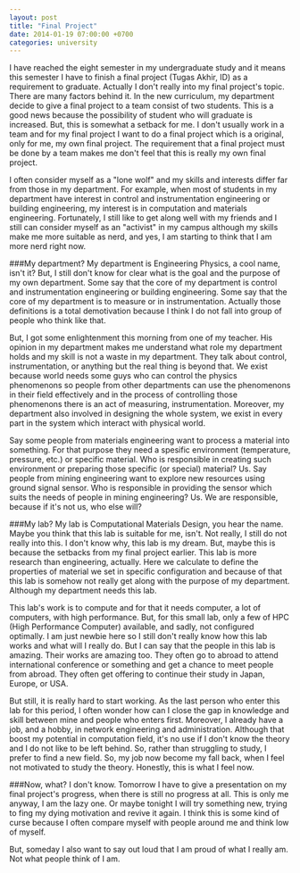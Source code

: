 ```yaml
---
layout: post
title: "Final Project"
date: 2014-01-19 07:00:00 +0700
categories: university
---
```


I have reached the eight semester in my undergraduate study and it means this semester I have to finish a final project (Tugas Akhir, ID) as a requirement to graduate. Actually I don't really into my final project's topic. There are many factors behind it. In the new curriculum, my department decide to give a final project to a team consist of two students. This is a good news because the possibility of student who will graduate is increased. But, this is somewhat a setback for me. I don't usually work in a team and for my final project I want to do a final project which is a original, only for me, my own final project. The requirement that a final project must be done by a team makes me don't feel that this is really my own final project.

I often consider myself as a "lone wolf" and my skills and interests differ far from those in my department. For example, when most of students in my department have interest in control and instrumentation engineering or building engineering, my interest is in computation and materials engineering. Fortunately, I still like to get along well with my friends and I still can consider myself as an "activist" in my campus although my skills make me more suitable as nerd, and yes, I am starting to think that I am more nerd right now.

###My department?
My department is Engineering Physics, a cool name, isn't it? But, I still don't know for clear what is the goal and the purpose of my own department. Some say that the core of my department is control and instrumentation engineering or building engineering. Some say that the core of my department is to measure or in instrumentation. Actually those definitions is a total demotivation because I think I do not fall into group of people who think like that.

But, I got some enlightenment this morning from one of my teacher. His opinion in my department makes me understand what role my department holds and my skill is not a waste in my department. They talk about control, instrumentation, or anything but the real thing is beyond that. We exist because world needs some guys who can control the physics phenomenons so people from other departments can use the phenomenons in their field effectively and in the process of controlling those phenomenons there is an act of measuring, instrumentation. Moreover, my department also involved in designing the whole system, we exist in every part in the system which interact with physical world.

Say some people from materials engineering want to process a material into something. For that purpose they need a spesific environment (temperature, pressure, etc.) or specific material. Who is responsible in creating such environment or preparing those specific (or special) material? Us. Say people from mining engineering want to explore new resources using ground signal sensor. Who is responsible in providing the sensor which suits the needs of people in mining engineering? Us. We are responsible, because if it's not us, who else will?

###My lab?
My lab is Computational Materials Design, you hear the name. Maybe you think that this lab is suitable for me, isn't. Not really, I still do not really into this. I don't know why, this lab is my dream. But, maybe this is because the setbacks from my final project earlier. This lab is more research than engineering, actually. Here we calculate to define the properties of material we set in specific configuration and because of that this lab is somehow not really get along with the purpose of my department. Although my department needs this lab.

This lab's work is to compute and for that it needs computer, a lot of computers, with high performance. But, for this small lab, only a few of HPC (High Performance Computer) available, and sadly, not configured optimally. I am just newbie here so I still don't really know how this lab works and what will I really do. But I can say that the people in this lab is amazing. Their works are amazing too. They often go to abroad to attend international conference or something and get a chance to meet people from abroad. They often get offering to continue their study in Japan, Europe, or USA.

But still, it is really hard to start working. As the last person who enter this lab for this period, I often wonder how can I close the gap in knowledge and skill between mine and people who enters first. Moreover, I already have a job, and a hobby, in network engineering and administration. Although that boost my potential in computation field, it's no use if I don't know the theory and I do not like to be left behind. So, rather than struggling to study, I prefer to find a new field. So, my job now become my fall back, when I feel not motivated to study the theory. Honestly, this is what I feel now.

###Now, what?
I don't know. Tomorrow I have to give a presentation on my final project's progress, when there is still no progress at all. This is only me anyway, I am the lazy one. Or maybe tonight I will try something new, trying to fing my dying motivation and revive it again. I think this is some kind of curse because I often compare myself with people around me and think low of myself.

But, someday I also want to say out loud that I am proud of what I really am. Not what people think of I am.
